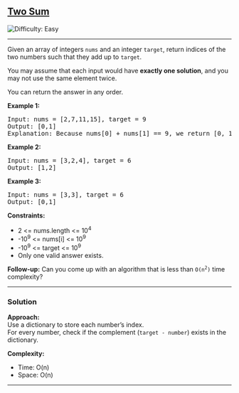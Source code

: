 <h2><a href="https://leetcode.com/problems/two-sum">Two Sum</a></h2>
<img src='https://img.shields.io/badge/Difficulty-Easy-brightgreen' alt='Difficulty: Easy' />
<hr>

<p>Given an array of integers <code>nums</code> and an integer <code>target</code>, return indices of the two numbers such that they add up to <code>target</code>.</p>

<p>You may assume that each input would have <strong>exactly one solution</strong>, and you may not use the same element twice.</p>

<p>You can return the answer in any order.</p>

<p><strong>Example 1:</strong></p>
<pre>
Input: nums = [2,7,11,15], target = 9
Output: [0,1]
Explanation: Because nums[0] + nums[1] == 9, we return [0, 1].
</pre>

<p><strong>Example 2:</strong></p>
<pre>
Input: nums = [3,2,4], target = 6
Output: [1,2]
</pre>

<p><strong>Example 3:</strong></p>
<pre>
Input: nums = [3,3], target = 6
Output: [0,1]
</pre>

<p><strong>Constraints:</strong></p>
<ul>
  <li>2 &lt;= nums.length &lt;= 10<sup>4</sup></li>
  <li>-10<sup>9</sup> &lt;= nums[i] &lt;= 10<sup>9</sup></li>
  <li>-10<sup>9</sup> &lt;= target &lt;= 10<sup>9</sup></li>
  <li>Only one valid answer exists.</li>
</ul>

<p><strong>Follow-up:</strong> Can you come up with an algorithm that is less than <code>O(n<sup>2</sup>)</code> time complexity?</p>

---

### Solution

**Approach:**  
Use a dictionary to store each number’s index.  
For every number, check if the complement (`target - number`) exists in the dictionary.

**Complexity:**  
- Time: O(n)  
- Space: O(n)

---
